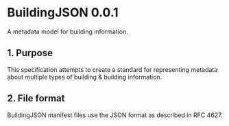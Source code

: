 # BuildingJSON 0.0.1

A metadata model for building information.

## 1. Purpose

This specification attempts to create a standard for representing metadata about multiple types of building & building information.

## 2. File format

BuildingJSON manifest files use the JSON format as described in RFC 4627.
